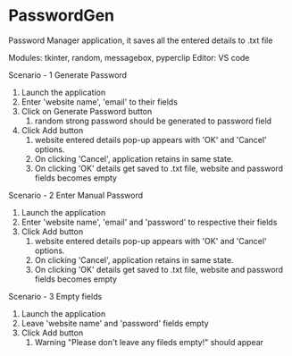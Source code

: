 # PasswordGen

Password Manager application, it saves all the entered details to .txt file

Modules: tkinter, random, messagebox, pyperclip
Editor: VS code

Scenario - 1 Generate Password
1. Launch the application
2. Enter 'website name', 'email' to their fields
3. Click on Generate Password button
   1. random strong password should be generated to password field
4. Click Add button
   1. website entered details pop-up appears with 'OK' and 'Cancel' options.
   2. On clicking 'Cancel', application retains in same state.
   3. On clicking 'OK' details get saved to .txt file, website and password fields becomes empty

Scenario - 2 Enter Manual Password
1. Launch the application
2. Enter 'website name', 'email' and 'password' to respective their fields
3. Click Add button
   1. website entered details pop-up appears with 'OK' and 'Cancel' options.
   2. On clicking 'Cancel', application retains in same state.
   3. On clicking 'OK' details get saved to .txt file, website and password fields becomes empty

Scenario - 3 Empty fields
1. Launch the application
2. Leave 'website name' and 'password' fields empty
3. Click Add button
   1. Warning "Please don't leave any fileds empty!" should appear
